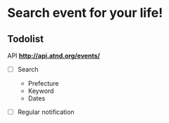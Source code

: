 # Search event for your life!

## Todolist

API __http://api.atnd.org/events/__


-[ ] Search
    - Prefecture
    - Keyword
    - Dates

-[ ] Regular notification


